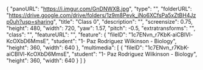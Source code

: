{
      "panoURL": "https://i.imgur.com/GnDNWXB.jpg",
      "type": "",
      "folderURL": "https://drive.google.com/drive/folders/1z9m8Pevk_iNo6XCfsPa5xZtBH4Jzp0uh?usp=sharing",
      "title": "Class 0",
      "description": "",
      "screensize": 0.75,
      "height": 480,
      "width": 720,
      "yaw": 1.57,
      "pitch": -0.5,
      "extratransforms": "",
      "class": "",
      "featureURL": "",
      "feature": {
         "fileID": "1c7ENvn_r7KbK-aiCBIVl-KcOXbD6MmsE",
         "student": "1- Paz Rodriguez Wilkinson - Biology",
         "height": 360,
         "width": 640
      },
      "multimedia": [
         {
            "fileID": "1c7ENvn_r7KbK-aiCBIVl-KcOXbD6MmsE",
            "student": "1- Paz Rodriguez Wilkinson - Biology",
            "height": 360,
            "width": 640
         }
      ]
   }